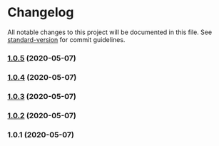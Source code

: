 # Changelog

All notable changes to this project will be documented in this file. See [standard-version](https://github.com/conventional-changelog/standard-version) for commit guidelines.

### [1.0.5](https://github.com/bisho1995/object-union/compare/v1.0.4...v1.0.5) (2020-05-07)

### [1.0.4](https://github.com/bisho1995/object-union/compare/v1.0.3...v1.0.4) (2020-05-07)

### [1.0.3](https://github.com/bisho1995/object-union/compare/v1.0.2...v1.0.3) (2020-05-07)

### [1.0.2](https://github.com/bisho1995/object-union/compare/v1.0.1...v1.0.2) (2020-05-07)

### 1.0.1 (2020-05-07)
